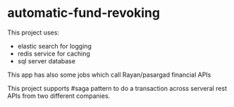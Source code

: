 # automatic-fund-revoking

This project uses: 
- elastic search for logging
- redis service for caching
- sql server database

 This app has also some jobs which call Rayan/pasargad financial APIs

 This project supports #saga pattern to do a transaction across serveral rest APIs from two different companies.
